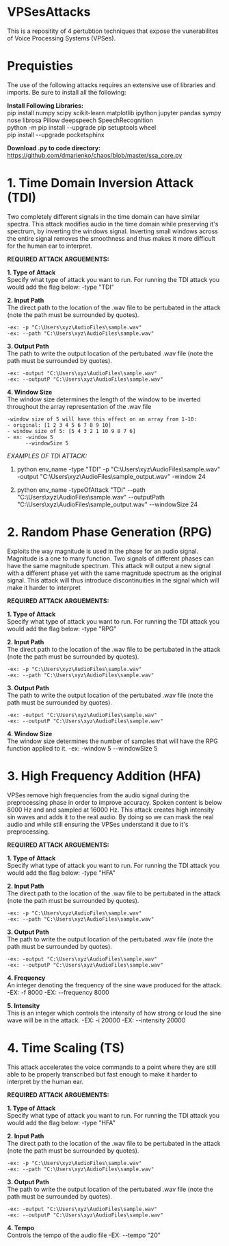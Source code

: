 # VPSesAttacks
This is a repositity of 4 pertubtion techniques that expose the vunerabilites of Voice Processing Systems (VPSes).


# Prequisties
The use of the following attacks requires an extensive use of libraries and imports. Be sure to install all the following:

**Install Following Libraries:** <br />
pip install numpy scipy scikit-learn matplotlib ipython jupyter pandas sympy nose librosa Pillow deepspeech SpeechRecognition <br />
python -m pip install --upgrade pip setuptools wheel <br />
pip install --upgrade pocketsphinx <br />

**Download .py to code directory:** <br />
https://github.com/dmarienko/chaos/blob/master/ssa_core.py


# 1. Time Domain Inversion Attack (TDI)
Two completely different signals in the time domain can have similar spectra. This attack modifies audio in the time domain while preserving it's spectrum, by inverting the windows signal. Inverting small windows across the entire signal removes the smoothness and thus makes it more difficult for the human ear to interpret. 

**REQUIRED ATTACK ARGUEMENTS:** <br />

**1. Type of Attack** <br />
Specify what type of attack you want to run. For running the TDI attack you would add the flag below:
-type "TDI"


**2. Input Path** <br />
The direct path to the location of the .wav file to be pertubated in the attack (note the path must be surrounded by quotes).

    -ex: -p "C:\Users\xyz\AudioFiles\sample.wav"
    -ex: --path "C:\Users\xyz\AudioFiles\sample.wav"

**3. Output Path** <br />
The path to write the output location of the pertubated .wav file (note the path must be surrounded by quotes).

    -ex: -output "C:\Users\xyz\AudioFiles\sample.wav"
    -ex: --outputP "C:\Users\xyz\AudioFiles\sample.wav"

**4. Window Size** <br />
The window size determines the length of the window to be inverted throughout the array representation of the .wav file

    -window size of 5 will have this effect on an array from 1-10:              
    - original: [1 2 3 4 5 6 7 8 9 10]                         
    - window size of 5: [5 4 3 2 1 10 9 8 7 6]    
    - ex: -window 5
          --windowSize 5

*EXAMPLES OF TDI ATTACK:*<br />
1. python env_name -type "TDI" -p "C:\Users\xyz\AudioFiles\sample.wav" -output "C:\Users\xyz\AudioFiles\sample_output.wav" -window 24

2. python env_name -typeOfAttack "TDI" --path "C:\Users\xyz\AudioFiles\sample.wav" --outputPath "C:\Users\xyz\AudioFiles\sample_output.wav" --windowSize 24



# 2. Random Phase Generation (RPG)
Exploits the way magnitude is used in the phase for an audio signal. Magnitude is a one to many function. Two signals of different phases can have the same magnitude spectrum. This attack will output a new signal with a different phase yet with the same magnitude spectrum as the original signal. This attack will thus introduce discontinuities in the signal which will make it harder to interpret 

**REQUIRED ATTACK ARGUEMENTS:** <br />

**1. Type of Attack** <br />
Specify what type of attack you want to run. For running the TDI attack you would add the flag below:
-type "RPG"

**2. Input Path** <br />
The direct path to the location of the .wav file to be pertubated in the attack (note the path must be surrounded by quotes).

    -ex: -p "C:\Users\xyz\AudioFiles\sample.wav"
    -ex: --path "C:\Users\xyz\AudioFiles\sample.wav"

**3. Output Path** <br />
The path to write the output location of the pertubated .wav file (note the path must be surrounded by quotes).

    -ex: -output "C:\Users\xyz\AudioFiles\sample.wav"
    -ex: --outputP "C:\Users\xyz\AudioFiles\sample.wav"

**4. Window Size** <br />
The window size determines the number of samples that will have the RPG function applied to it. 
    -ex: -window 5
         --windowSize 5

# 3. High Frequency Addition (HFA)
VPSes remove high frequencies from the audio signal during the preprocessing phase in order to improve accuracy. Spoken content is below 8000 Hz and and sampled at 16000 Hz. This attack creates high intensity sin waves and adds it to the real audio. By doing so we can mask the real audio and while still ensuring the VPSes understand it due to it's preprocessing. 

**REQUIRED ATTACK ARGUEMENTS:** <br />

**1. Type of Attack** <br />
Specify what type of attack you want to run. For running the TDI attack you would add the flag below:
-type "HFA"

**2. Input Path** <br />
The direct path to the location of the .wav file to be pertubated in the attack (note the path must be surrounded by quotes).

    -ex: -p "C:\Users\xyz\AudioFiles\sample.wav"
    -ex: --path "C:\Users\xyz\AudioFiles\sample.wav"

**3. Output Path** <br />
The path to write the output location of the pertubated .wav file (note the path must be surrounded by quotes).

    -ex: -output "C:\Users\xyz\AudioFiles\sample.wav"
    -ex: --outputP "C:\Users\xyz\AudioFiles\sample.wav"

**4. Frequency** <br />
An integer denoting the frequency of the sine wave produced for the attack.
    -EX: -f 8000
    -EX: --frequency 8000

**5. Intensity** <br />
This is an integer which controls the intensity of how strong or loud the sine wave will be in the attack.
    -EX: -i 20000
    -EX: --intensity 20000


# 4. Time Scaling (TS)
This attack accelerates the voice commands to a point where they are still able to be properly transcribed but fast enough to make it harder to interpret by the human ear.

**REQUIRED ATTACK ARGUEMENTS:** <br />

**1. Type of Attack** <br />
Specify what type of attack you want to run. For running the TDI attack you would add the flag below:
-type "HFA"

**2. Input Path** <br />
The direct path to the location of the .wav file to be pertubated in the attack (note the path must be surrounded by quotes).

    -ex: -p "C:\Users\xyz\AudioFiles\sample.wav"
    -ex: --path "C:\Users\xyz\AudioFiles\sample.wav"

**3. Output Path** <br />
The path to write the output location of the pertubated .wav file (note the path must be surrounded by quotes).

    -ex: -output "C:\Users\xyz\AudioFiles\sample.wav"
    -ex: --outputP "C:\Users\xyz\AudioFiles\sample.wav"

**4. Tempo** <br />
Controls the tempo of the audio file
-EX: --tempo "20"